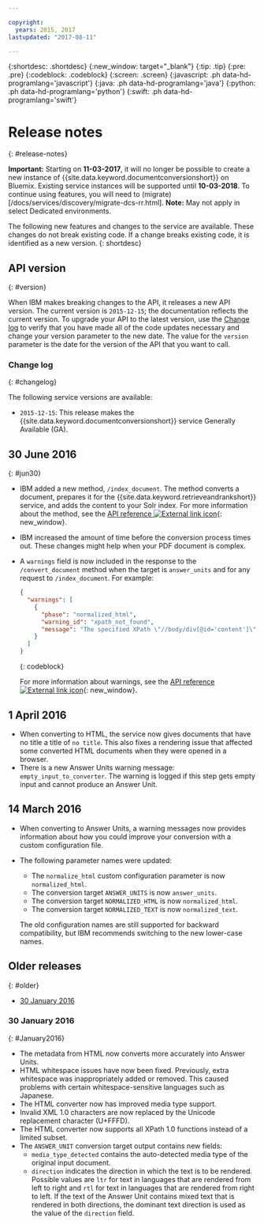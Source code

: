 ```yaml
---

copyright:
  years: 2015, 2017
lastupdated: "2017-08-11"

---
```


{:shortdesc: .shortdesc}
{:new_window: target="_blank"}
{:tip: .tip}
{:pre: .pre}
{:codeblock: .codeblock}
{:screen: .screen}
{:javascript: .ph data-hd-programlang='javascript'}
{:java: .ph data-hd-programlang='java'}
{:python: .ph data-hd-programlang='python'}
{:swift: .ph data-hd-programlang='swift'}

# Release notes
{: #release-notes}

**Important:** Starting on **11-03-2017**, it will no longer be possible to create a new instance of {{site.data.keyword.documentconversionshort}} on Bluemix. Existing service instances will be supported until **10-03-2018**. To continue using features, you will need to (migrate)[/docs/services/discovery/migrate-dcs-rr.html].  **Note:** May not apply in select Dedicated environments.

The following new features and changes to the service are available. These changes do not break existing code. If a change breaks existing code, it is identified as a new version.
{: shortdesc}

## API version
{: #version}

When IBM makes breaking changes to the API, it releases a new API version. The current version is `2015-12-15`; the documentation reflects the current version. To upgrade your API to the latest version, use the [Change log](#changelog) to verify that you have made all of the code updates necessary and change your version parameter to the new date. The value for the `version` parameter is the date for the version of the API that you want to call.

### Change log
{: #changelog}

The following service versions are available:

-   `2015-12-15`: This release makes the {{site.data.keyword.documentconversionshort}} service Generally Available (GA).

## 30 June 2016
{: #jun30}

-   IBM added a new method, `/index_document`. The method converts a document, prepares it for the {{site.data.keyword.retrieveandrankshort}} service, and adds the content to your Solr index. For more information about the method, see the [API reference ![External link icon](../../icons/launch-glyph.svg "External link icon")](https://www.ibm.com/watson/developercloud/document-conversion/api/v1/#index-document){: new_window}.
-   IBM increased the amount of time before the conversion process times out. These changes might help when your PDF document is complex.
-   A `warnings` field is now included in the response to the `/convert_document` method when the target is `answer_units` and for any request to `/index_document`. For example:

    ```json
    {
      "warnings": [
        {
          "phase": "normalized_html",
          "warning_id": "xpath_not_found",
          "message": "The specified XPath \"//body/div[@id='content']\" was not found in the given document."
        }
      ]
    }
    ```
    {: codeblock}

    For more information about warnings, see the [API reference ![External link icon](../../icons/launch-glyph.svg "External link icon")](https://www.ibm.com/watson/developercloud/document-conversion/api/v1/#response_index-document){: new_window}.

## 1 April 2016

-   When converting to HTML, the service now gives documents that have no title a title of `no title`. This also fixes a rendering issue that affected some converted HTML documents when they were opened in a browser.
-   There is a new Answer Units warning message: `empty_input_to_converter`. The warning is logged if this step gets empty input and cannot produce an Answer Unit.

## 14 March 2016

-   When converting to Answer Units, a warning messages now provides information about how you could improve your conversion with a custom configuration file.
-   The following parameter names were updated:
    -   The `normalize_html` custom configuration parameter is now `normalized_html`.
    -   The conversion target `ANSWER_UNITS` is now `answer_units`.
    -   The conversion target `NORMALIZED_HTML` is now `normalized_html`.
    -   The conversion target `NORMALIZED_TEXT` is now `normalized_text`.

    The old configuration names are still supported for backward compatibility, but IBM recommends switching to the new lower-case names.

## Older releases
{: #older}

- [30 January 2016](#January2016)

### 30 January 2016
{: #January2016}

-   The metadata from HTML now converts more accurately into Answer Units.
-   HTML whitespace issues have now been fixed. Previously, extra whitespace was inappropriately added or removed. This caused problems with certain whitespace-sensitive languages such as Japanese.
-   The HTML converter now has improved media type support.
-   Invalid XML 1.0 characters are now replaced by the Unicode replacement character (U+FFFD).
-   The HTML converter now supports all XPath 1.0 functions instead of a limited subset.
-   The `ANSWER_UNIT` conversion target output contains new fields:
    -   `media_type_detected` contains the auto-detected media type of the original input document.
    -   `direction` indicates the direction in which the text is to be rendered. Possible values are `ltr` for text in languages that are rendered from left to right and `rtl` for text in languages that are rendered from right to left. If the text of the Answer Unit contains mixed text that is rendered in both directions, the dominant text direction is used as the value of the `direction` field.
